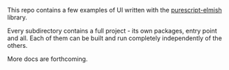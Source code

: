 This repo contains a few examples of UI written with the [purescript-elmish](github.com/collegevine/purescript-elmish) library.

Every subdirectory contains a full project - its own packages, entry point and all. Each of them can be built and run completely independently of the others.

More docs are forthcoming.
